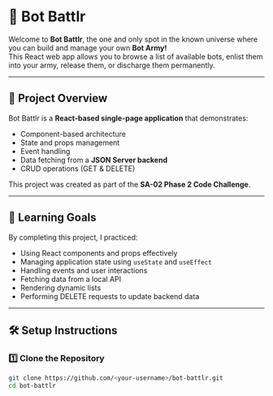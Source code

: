 # 🤖 Bot Battlr

Welcome to **Bot Battlr**, the one and only spot in the known universe where you can build and manage your own **Bot Army!**  
This React web app allows you to browse a list of available bots, enlist them into your army, release them, or discharge them permanently.

---

## 🚀 Project Overview

Bot Battlr is a **React-based single-page application** that demonstrates:
- Component-based architecture  
- State and props management  
- Event handling  
- Data fetching from a **JSON Server backend**  
- CRUD operations (GET & DELETE)

This project was created as part of the **SA-02 Phase 2 Code Challenge**.

---

## 🧠 Learning Goals

By completing this project, I practiced:
- Using React components and props effectively  
- Managing application state using `useState` and `useEffect`  
- Handling events and user interactions  
- Fetching data from a local API  
- Rendering dynamic lists  
- Performing DELETE requests to update backend data  

---

## 🛠️ Setup Instructions

### 1️⃣ Clone the Repository
```bash
git clone https://github.com/<your-username>/bot-battlr.git
cd bot-battlr
